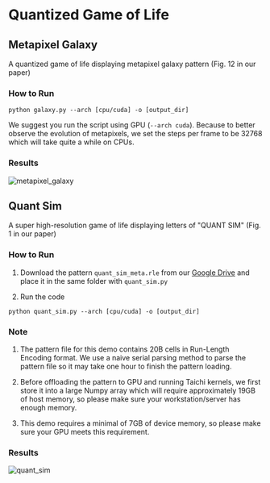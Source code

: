 # Quantized Game of Life



## Metapixel Galaxy

A quantized game of life displaying metapixel galaxy pattern (Fig. 12 in our paper)

### How to Run

```
python galaxy.py --arch [cpu/cuda] -o [output_dir]
```

We suggest you run the script using GPU (`--arch cuda`). Because to better observe the evolution of metapixels, we set the steps per frame to be 32768 which will take quite a while on CPUs.

### Results

![metapixel_galaxy](figures/gol_metaxpixel_galaxy.jpg)

## Quant Sim

A super high-resolution game of life displaying letters of "QUANT SIM" (Fig. 1 in our paper)

### How to Run
1. Download the pattern `quant_sim_meta.rle` from our [Google Drive](https://drive.google.com/file/d/1kCg2fSAlQgy42cGAatVwuvGZd7RlqLF-/view?usp=sharing) and place it in the same folder with `quant_sim.py`

2. Run the code
```
python quant_sim.py --arch [cpu/cuda] -o [output_dir]
```

### Note

1. The pattern file for this demo contains 20B cells in Run-Length Encoding format. We use a naive serial parsing method to parse the pattern file so it may take one hour to finish the pattern loading.

2. Before offloading the pattern to GPU and running Taichi kernels, we first store it into a large Numpy array which will require approximately 19GB of host memory, so please make sure your workstation/server has enough memory.

3. This demo requires a minimal of 7GB of device memory, so please make sure your GPU meets this requirement.


### Results

![quant_sim](figures/gol_quant_sim.png)



